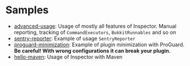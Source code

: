# Samples

- [advanced-usage](advanced-usage): Usage of mostly all features of Inspector.
Manual reporting, tracking of `CommandExecutors`, `BukkitRunnables` and so on
- [sentry-reporter](sentry-reporter): Example of usage `SentryReporter`
- [proguard-minimization](proguard-minimization): Example of plugin minimization with ProGuard.
**Be careful! With wrong configurations it can break your plugin.**
- [hello-maven](hello-maven): Usage of Inspector with Maven
